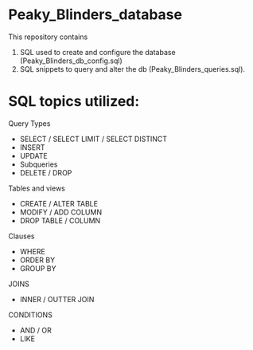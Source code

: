# Peaky_Blinders_database
This repository contains
1. SQL used to create and configure the database (Peaky_Blinders_db_config.sql)
2. SQL snippets to query and alter the db (Peaky_Blinders_queries.sql).

# SQL topics utilized:
Query Types
  * SELECT / SELECT LIMIT / SELECT DISTINCT
  * INSERT
  * UPDATE
  * Subqueries
  * DELETE / DROP

Tables and views
  * CREATE / ALTER TABLE
  * MODIFY / ADD COLUMN
  * DROP TABLE / COLUMN

Clauses
  * WHERE
  * ORDER BY
  * GROUP BY

JOINS
  * INNER / OUTTER JOIN

CONDITIONS
  * AND / OR
  * LIKE
